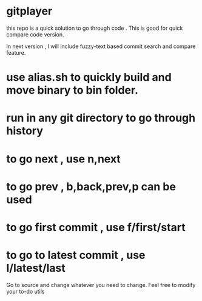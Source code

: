 # gitplayer

this repo is a quick solution to go through code . This is good for quick compare code version.

In next version , I will include fuzzy-text based commit search and compare feature.


# use alias.sh to quickly build and move binary to bin folder. 

# run in any git directory to go through history


# to go next , use n,next

# to go prev , b,back,prev,p can be used

# to go first commit , use f/first/start

# to go to latest commit , use l/latest/last


Go to source and change whatever you need to change. Feel free to modify your to-do utils
